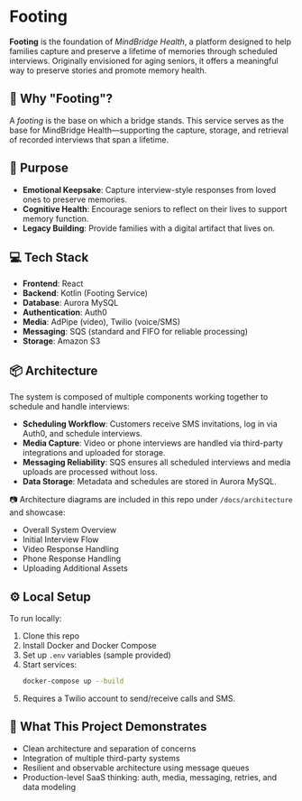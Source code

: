 
# Footing

**Footing** is the foundation of *MindBridge Health*, a platform designed to help families capture and preserve a lifetime of memories through scheduled interviews. Originally envisioned for aging seniors, it offers a meaningful way to preserve stories and promote memory health.

## 🌉 Why "Footing"?

A *footing* is the base on which a bridge stands. This service serves as the base for MindBridge Health—supporting the capture, storage, and retrieval of recorded interviews that span a lifetime.

## 🧠 Purpose

- **Emotional Keepsake**: Capture interview-style responses from loved ones to preserve memories.
- **Cognitive Health**: Encourage seniors to reflect on their lives to support memory function.
- **Legacy Building**: Provide families with a digital artifact that lives on.

## 💻 Tech Stack

- **Frontend**: React
- **Backend**: Kotlin (Footing Service)
- **Database**: Aurora MySQL
- **Authentication**: Auth0
- **Media**: AdPipe (video), Twilio (voice/SMS)
- **Messaging**: SQS (standard and FIFO for reliable processing)
- **Storage**: Amazon S3

## 📦 Architecture

The system is composed of multiple components working together to schedule and handle interviews:

- **Scheduling Workflow**: Customers receive SMS invitations, log in via Auth0, and schedule interviews.
- **Media Capture**: Video or phone interviews are handled via third-party integrations and uploaded for storage.
- **Messaging Reliability**: SQS ensures all scheduled interviews and media uploads are processed without loss.
- **Data Storage**: Metadata and schedules are stored in Aurora MySQL.

📷 Architecture diagrams are included in this repo under `/docs/architecture` and showcase:

- Overall System Overview
- Initial Interview Flow
- Video Response Handling
- Phone Response Handling
- Uploading Additional Assets

## ⚙️ Local Setup

To run locally:

1. Clone this repo
2. Install Docker and Docker Compose
3. Set up `.env` variables (sample provided)
4. Start services:  
   ```bash
   docker-compose up --build
   ```
5. Requires a Twilio account to send/receive calls and SMS.

## 🚀 What This Project Demonstrates

- Clean architecture and separation of concerns
- Integration of multiple third-party systems
- Resilient and observable architecture using message queues
- Production-level SaaS thinking: auth, media, messaging, retries, and data modeling
